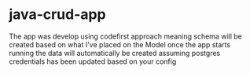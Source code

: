 # java-crud-app

The app was develop using codefirst approach meaning schema will be created based on what I've placed on the Model
once the app starts running the data will automatically be created assuming postgres credentials has been updated based on 
your config
